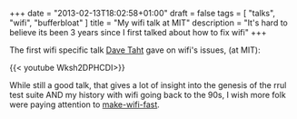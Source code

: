 +++
date = "2013-02-13T18:02:58+01:00"
draft = false
tags = [ "talks", "wifi", "bufferbloat" ]
title = "My wifi talk at MIT"
description = "It's hard to believe its been 3 years since I first talked about how to fix wifi"
+++

The first wifi specific talk [Dave Taht](http://the-edge.taht.net) gave on
wifi's issues, (at MIT):

{{< youtube Wksh2DPHCDI>}}

While still a good talk, that gives a lot of insight into the genesis
of the rrul test suite AND my history with wifi going back to the 90s,
I wish more folk were paying attention to [make-wifi-fast](/tags/talks).
